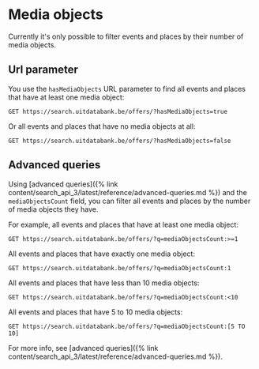 ---
---

# Media objects

Currently it's only possible to filter events and places by their number of media objects.

## Url parameter

You use the `hasMediaObjects` URL parameter to find all events and places that have at least one media object:

```
GET https://search.uitdatabank.be/offers/?hasMediaObjects=true
```

Or all events and places that have no media objects at all:

```
GET https://search.uitdatabank.be/offers/?hasMediaObjects=false
```

## Advanced queries

Using [advanced queries]({% link content/search_api_3/latest/reference/advanced-queries.md %}) and the `mediaObjectsCount` field, you can filter all events and places by the number of media objects they have.

For example, all events and places that have at least one media object:

```
GET https://search.uitdatabank.be/offers/?q=mediaObjectsCount:>=1
```

All events and places that have exactly one media object:

```
GET https://search.uitdatabank.be/offers/?q=mediaObjectsCount:1
```

All events and places that have less than 10 media objects:

```
GET https://search.uitdatabank.be/offers/?q=mediaObjectsCount:<10
```

All events and places that have 5 to 10 media objects:

```
GET https://search.uitdatabank.be/offers/?q=mediaObjectsCount:[5 TO 10]
```

For more info, see [advanced queries]({% link content/search_api_3/latest/reference/advanced-queries.md %}).
